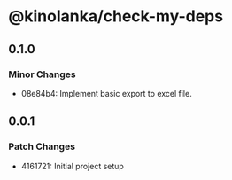 # @kinolanka/check-my-deps

## 0.1.0

### Minor Changes

- 08e84b4: Implement basic export to excel file.

## 0.0.1

### Patch Changes

- 4161721: Initial project setup
